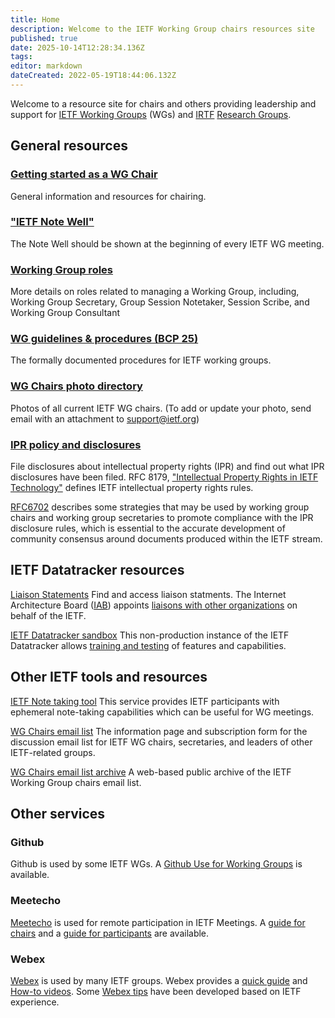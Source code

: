 ```yaml
---
title: Home
description: Welcome to the IETF Working Group chairs resources site
published: true
date: 2025-10-14T12:28:34.136Z
tags: 
editor: markdown
dateCreated: 2022-05-19T18:44:06.132Z
---
```


Welcome to a resource site for chairs and others providing leadership and support for [IETF Working Groups](https://datatracker.ietf.org/wg/) (WGs) and [IRTF](https://www.irtf.org) [Research Groups](https://irtf.org/groups).

## General resources

### [Getting started as a WG Chair](/get-started)
General information and resources for chairing.

### ["IETF Note Well"](https://www.ietf.org/about/note-well/)
The Note Well should be shown at the beginning of every IETF WG meeting.

### [Working Group roles](https://www.ietf.org/participate/roles/)
More details on roles related to managing a Working Group, including, Working Group Secretary, Group Session Notetaker, Session Scribe, and Working Group Consultant

### [WG guidelines & procedures (BCP 25)](https://www.rfc-editor.org/info/bcp25)
The formally documented procedures for IETF working groups.

### [WG Chairs photo directory](https://datatracker.ietf.org/wg/photos/)
Photos of all current IETF WG chairs. (To add or update your photo, send email with an attachment to support@ietf.org)

### [IPR policy and disclosures](https://datatracker.ietf.org/ipr/about/)
File disclosures about intellectual property rights (IPR) and find out what IPR disclosures have been filed. RFC 8179, ["Intellectual Property Rights in IETF Technology"](https://www.rfc-editor.org/rfc/rfc8179.html) defines IETF intellectual property rights rules.

[RFC6702](https://www.rfc-editor.org/rfc/rfc6702.html) describes some strategies that may be used by working group chairs and working group secretaries to promote compliance with the IPR disclosure rules, which is essential to the accurate development of community consensus around documents produced within the IETF stream.

## IETF Datatracker resources

[Liaison Statements](https://datatracker.ietf.org/liaison/)
Find and access liaison statments. The Internet Architecture Board ([IAB](https://www.iab.org)) appoints [liaisons with other organizations](https://www.ietf.org/about/liaisons/) on behalf of the IETF.

[IETF Datatracker sandbox](https://sandbox.ietf.org) 
This non-production instance of the IETF Datatracker allows [training and testing](datatracker-sandbox) of features and capabilities.

## Other IETF tools and resources

[IETF Note taking tool](https://notes.ietf.org)
This service provides IETF participants with ephemeral note-taking capabilities which can be useful for WG meetings.

[WG Chairs email list](https://www.ietf.org/mailman/listinfo/wgchairs)
The information page and subscription form for the discussion email list for IETF WG chairs, secretaries, and leaders of other IETF-related groups.

[WG Chairs email list archive](https://mailarchive.ietf.org/arch/browse/wgchairs/)
A web-based public archive of the IETF Working Group chairs email list.

## Other services

### Github
Github is used by some IETF WGs. A [Github Use for Working Groups](github) is available.

### Meetecho 
[Meetecho](https://www.meetecho.com/en/) is used for remote participation in IETF Meetings. A [guide for chairs](https://www.ietf.org/how/meetings/technology/meetecho-guide-chairs/) and a [guide for participants](https://www.ietf.org/how/meetings/technology/meetecho-guide-participant/) are available.

### Webex 
[Webex](https://www.webex.com) is used by many IETF groups. Webex provides a [quick guide](https://help.webex.com/en-US/article/nhww3xz/Host-a-Webex-Meeting-or-Event---Quick-Reference-Tasks) and [How-to videos](https://www.youtube.com/playlist?list=PL_YnWo4XhzTfhkcwB6M1a-wJ9dTlz58yz). Some [Webex tips](webex-tips) have been developed based on IETF experience.
